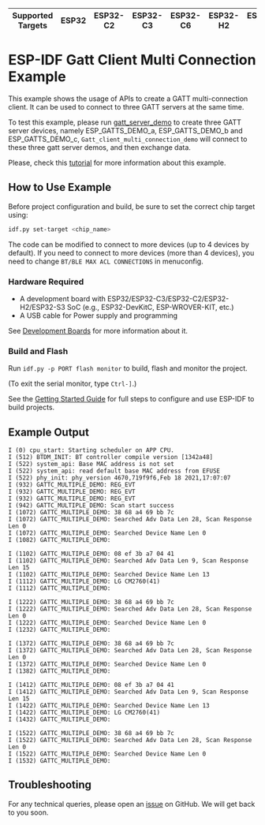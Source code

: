 | Supported Targets | ESP32 | ESP32-C2 | ESP32-C3 | ESP32-C6 | ESP32-H2 | ESP32-S3 |
| ----------------- | ----- | -------- | -------- | -------- | -------- | -------- |

# ESP-IDF Gatt Client Multi Connection Example

This example shows the usage of APIs to create a GATT multi-connection client. It can be used to connect to three GATT servers at the same time.

To test this example, please run [gatt_server_demo](../gatt_server) to create three GATT server devices, namely ESP_GATTS_DEMO_a, ESP_GATTS_DEMO_b and ESP_GATTS_DEMO_c, `Gatt_client_multi_connection_demo` will connect to these three gatt server demos, and then exchange data.

Please, check this [tutorial](tutorial/Gatt_Client_Multi_Connection_Example_Walkthrough.md) for more information about this example.

## How to Use Example

Before project configuration and build, be sure to set the correct chip target using:

```bash
idf.py set-target <chip_name>
```

The code can be modified to connect to more devices (up to 4 devices by default). If you need to connect to more devices (more than 4 devices), you need to change `BT/BLE MAX ACL CONNECTIONS` in menuconfig.

### Hardware Required

* A development board with ESP32/ESP32-C3/ESP32-C2/ESP32-H2/ESP32-S3 SoC (e.g., ESP32-DevKitC, ESP-WROVER-KIT, etc.)
* A USB cable for Power supply and programming

See [Development Boards](https://www.espressif.com/en/products/devkits) for more information about it.

### Build and Flash

Run `idf.py -p PORT flash monitor` to build, flash and monitor the project.

(To exit the serial monitor, type ``Ctrl-]``.)

See the [Getting Started Guide](https://idf.espressif.com/) for full steps to configure and use ESP-IDF to build projects.

## Example Output

```
I (0) cpu_start: Starting scheduler on APP CPU.
I (512) BTDM_INIT: BT controller compile version [1342a48]
I (522) system_api: Base MAC address is not set
I (522) system_api: read default base MAC address from EFUSE
I (522) phy_init: phy_version 4670,719f9f6,Feb 18 2021,17:07:07
I (932) GATTC_MULTIPLE_DEMO: REG_EVT
I (932) GATTC_MULTIPLE_DEMO: REG_EVT
I (932) GATTC_MULTIPLE_DEMO: REG_EVT
I (942) GATTC_MULTIPLE_DEMO: Scan start success
I (1072) GATTC_MULTIPLE_DEMO: 38 68 a4 69 bb 7c
I (1072) GATTC_MULTIPLE_DEMO: Searched Adv Data Len 28, Scan Response Len 0
I (1072) GATTC_MULTIPLE_DEMO: Searched Device Name Len 0
I (1082) GATTC_MULTIPLE_DEMO:

I (1102) GATTC_MULTIPLE_DEMO: 08 ef 3b a7 04 41
I (1102) GATTC_MULTIPLE_DEMO: Searched Adv Data Len 9, Scan Response Len 15
I (1102) GATTC_MULTIPLE_DEMO: Searched Device Name Len 13
I (1112) GATTC_MULTIPLE_DEMO: LG CM2760(41)
I (1112) GATTC_MULTIPLE_DEMO:

I (1222) GATTC_MULTIPLE_DEMO: 38 68 a4 69 bb 7c
I (1222) GATTC_MULTIPLE_DEMO: Searched Adv Data Len 28, Scan Response Len 0
I (1222) GATTC_MULTIPLE_DEMO: Searched Device Name Len 0
I (1232) GATTC_MULTIPLE_DEMO:

I (1372) GATTC_MULTIPLE_DEMO: 38 68 a4 69 bb 7c
I (1372) GATTC_MULTIPLE_DEMO: Searched Adv Data Len 28, Scan Response Len 0
I (1372) GATTC_MULTIPLE_DEMO: Searched Device Name Len 0
I (1382) GATTC_MULTIPLE_DEMO:

I (1412) GATTC_MULTIPLE_DEMO: 08 ef 3b a7 04 41
I (1412) GATTC_MULTIPLE_DEMO: Searched Adv Data Len 9, Scan Response Len 15
I (1422) GATTC_MULTIPLE_DEMO: Searched Device Name Len 13
I (1422) GATTC_MULTIPLE_DEMO: LG CM2760(41)
I (1432) GATTC_MULTIPLE_DEMO:

I (1522) GATTC_MULTIPLE_DEMO: 38 68 a4 69 bb 7c
I (1522) GATTC_MULTIPLE_DEMO: Searched Adv Data Len 28, Scan Response Len 0
I (1522) GATTC_MULTIPLE_DEMO: Searched Device Name Len 0
I (1532) GATTC_MULTIPLE_DEMO:
```

## Troubleshooting

For any technical queries, please open an [issue](https://github.com/espressif/esp-idf/issues) on GitHub. We will get back to you soon.
